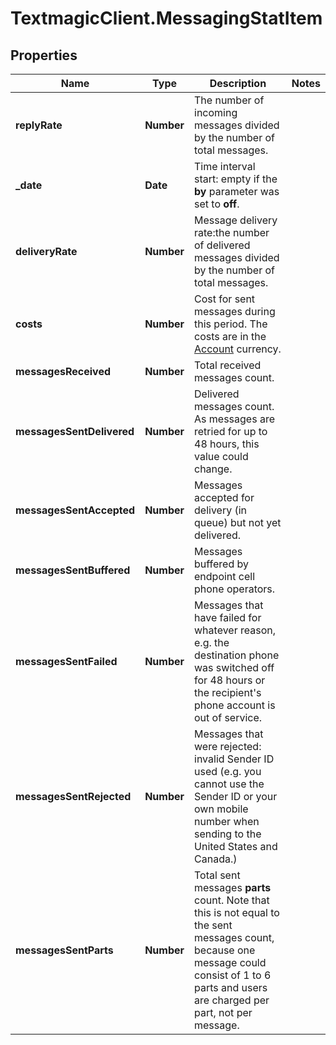 # TextmagicClient.MessagingStatItem

## Properties
Name | Type | Description | Notes
------------ | ------------- | ------------- | -------------
**replyRate** | **Number** | The number of incoming messages divided by the number of total messages. | 
**_date** | **Date** | Time interval start: empty if the **by** parameter was set to **off**.  | 
**deliveryRate** | **Number** | Message delivery rate:the number of delivered messages divided by the number of total messages. | 
**costs** | **Number** | Cost for sent messages during this period. The costs are in the [Account](https://docs.textmagic.com/#tag/User) currency.  | 
**messagesReceived** | **Number** | Total received messages count. | 
**messagesSentDelivered** | **Number** | Delivered messages count. As messages are retried for up to 48 hours, this value could change. | 
**messagesSentAccepted** | **Number** | Messages accepted for delivery (in queue) but not yet delivered. | 
**messagesSentBuffered** | **Number** | Messages buffered by endpoint cell phone operators. | 
**messagesSentFailed** | **Number** | Messages that have failed for whatever reason, e.g. the destination phone was switched off for 48 hours or the recipient's phone account is out of service. | 
**messagesSentRejected** | **Number** | Messages that were rejected: invalid Sender ID used (e.g. you cannot use the Sender ID or your own mobile number when sending to the United States and Canada.)  | 
**messagesSentParts** | **Number** | Total sent messages **parts** count. Note that this is not equal to the sent messages count, because one message could consist of 1 to 6 parts and users are charged per part, not per message. | 


